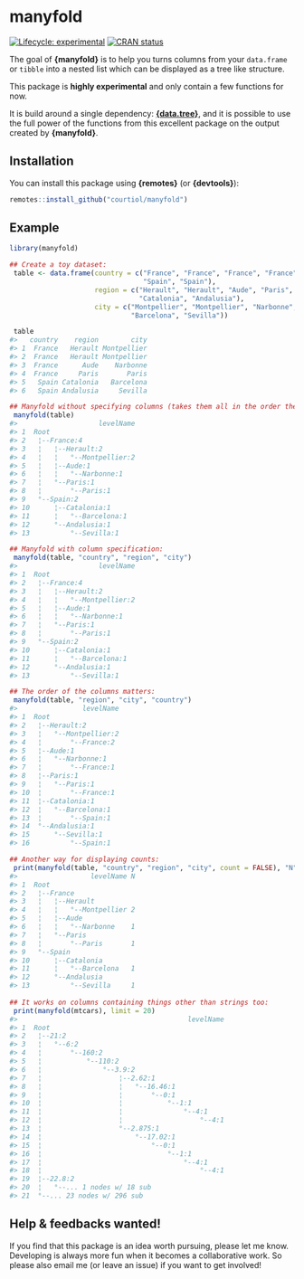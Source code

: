
<!-- README.md is generated from README.Rmd. Please edit that file -->

# manyfold

<!-- badges: start -->

[![Lifecycle:
experimental](https://img.shields.io/badge/lifecycle-experimental-orange.svg)](https://www.tidyverse.org/lifecycle/#experimental)
[![CRAN
status](https://www.r-pkg.org/badges/version/manyfold)](https://CRAN.R-project.org/package=manyfold)
<!-- badges: end -->

The goal of **{manyfold}** is to help you turns columns from your
`data.frame` or `tibble` into a nested list which can be displayed as a
tree like structure.

This package is **highly experimental** and only contain a few functions
for now.

It is build around a single dependency:
[**{data.tree}**](https://github.com/gluc/data.tree), and it is possible
to use the full power of the functions from this excellent package on
the output created by **{manyfold}**.

## Installation

You can install this package using **{remotes}** (or **{devtools}**):

``` r
remotes::install_github("courtiol/manyfold")
```

## Example

``` r
library(manyfold)

## Create a toy dataset:
 table <- data.frame(country = c("France", "France", "France", "France",
                                 "Spain", "Spain"),
                     region = c("Herault", "Herault", "Aude", "Paris",
                                "Catalonia", "Andalusia"),
                     city = c("Montpellier", "Montpellier", "Narbonne", "Paris",
                              "Barcelona", "Sevilla"))

 table
#>   country    region        city
#> 1  France   Herault Montpellier
#> 2  France   Herault Montpellier
#> 3  France      Aude    Narbonne
#> 4  France     Paris       Paris
#> 5   Spain Catalonia   Barcelona
#> 6   Spain Andalusia     Sevilla

## Manyfold without specifying columns (takes them all in the order they come):
 manyfold(table)
#>                    levelName
#> 1  Root                     
#> 2   ¦--France:4             
#> 3   ¦   ¦--Herault:2        
#> 4   ¦   ¦   °--Montpellier:2
#> 5   ¦   ¦--Aude:1           
#> 6   ¦   ¦   °--Narbonne:1   
#> 7   ¦   °--Paris:1          
#> 8   ¦       °--Paris:1      
#> 9   °--Spain:2              
#> 10      ¦--Catalonia:1      
#> 11      ¦   °--Barcelona:1  
#> 12      °--Andalusia:1      
#> 13          °--Sevilla:1

## Manyfold with column specification:
 manyfold(table, "country", "region", "city")
#>                    levelName
#> 1  Root                     
#> 2   ¦--France:4             
#> 3   ¦   ¦--Herault:2        
#> 4   ¦   ¦   °--Montpellier:2
#> 5   ¦   ¦--Aude:1           
#> 6   ¦   ¦   °--Narbonne:1   
#> 7   ¦   °--Paris:1          
#> 8   ¦       °--Paris:1      
#> 9   °--Spain:2              
#> 10      ¦--Catalonia:1      
#> 11      ¦   °--Barcelona:1  
#> 12      °--Andalusia:1      
#> 13          °--Sevilla:1

## The order of the columns matters:
 manyfold(table, "region", "city", "country")
#>                levelName
#> 1  Root                 
#> 2   ¦--Herault:2        
#> 3   ¦   °--Montpellier:2
#> 4   ¦       °--France:2 
#> 5   ¦--Aude:1           
#> 6   ¦   °--Narbonne:1   
#> 7   ¦       °--France:1 
#> 8   ¦--Paris:1          
#> 9   ¦   °--Paris:1      
#> 10  ¦       °--France:1 
#> 11  ¦--Catalonia:1      
#> 12  ¦   °--Barcelona:1  
#> 13  ¦       °--Spain:1  
#> 14  °--Andalusia:1      
#> 15      °--Sevilla:1    
#> 16          °--Spain:1

## Another way for displaying counts:
 print(manyfold(table, "country", "region", "city", count = FALSE), "N")
#>                  levelName N
#> 1  Root                     
#> 2   ¦--France               
#> 3   ¦   ¦--Herault          
#> 4   ¦   ¦   °--Montpellier 2
#> 5   ¦   ¦--Aude             
#> 6   ¦   ¦   °--Narbonne    1
#> 7   ¦   °--Paris            
#> 8   ¦       °--Paris       1
#> 9   °--Spain                
#> 10      ¦--Catalonia        
#> 11      ¦   °--Barcelona   1
#> 12      °--Andalusia        
#> 13          °--Sevilla     1
 
## It works on columns containing things other than strings too:
 print(manyfold(mtcars), limit = 20)
#>                                          levelName
#> 1  Root                                           
#> 2   ¦--21:2                                       
#> 3   ¦   °--6:2                                    
#> 4   ¦       °--160:2                              
#> 5   ¦           °--110:2                          
#> 6   ¦               °--3.9:2                      
#> 7   ¦                   ¦--2.62:1                 
#> 8   ¦                   ¦   °--16.46:1            
#> 9   ¦                   ¦       °--0:1            
#> 10  ¦                   ¦           °--1:1        
#> 11  ¦                   ¦               °--4:1    
#> 12  ¦                   ¦                   °--4:1
#> 13  ¦                   °--2.875:1                
#> 14  ¦                       °--17.02:1            
#> 15  ¦                           °--0:1            
#> 16  ¦                               °--1:1        
#> 17  ¦                                   °--4:1    
#> 18  ¦                                       °--4:1
#> 19  ¦--22.8:2                                     
#> 20  ¦   °--... 1 nodes w/ 18 sub                  
#> 21  °--... 23 nodes w/ 296 sub
```

## Help & feedbacks wanted\!

If you find that this package is an idea worth pursuing, please let me
know. Developing is always more fun when it becomes a collaborative
work. So please also email me (or leave an issue) if you want to get
involved\!
